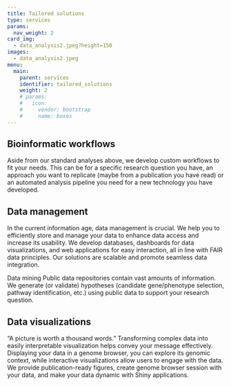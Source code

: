 ```yaml
---
title: Tailored solutions
type: services
params:
  nav_weight: 2
card_img:
  - data_analysis2.jpeg?height=150
images:
  - data_analysis2.jpeg
menu:
  main:
    parent: services
    identifier: tailored_solutions
    weight: 2
    # params:
    #   icon:
    #     vendor: bootstrap
    #     name: boxes
---
```


## Bioinformatic workflows

Aside from our standard analyses above, we develop custom workflows to fit your needs. This can be for a specific research question you have, an approach you want to replicate (maybe from a publication you have read) or an automated analysis pipeline you need for a new technology you have developed.

## Data management

In the current information age, data management is crucial. We help you to efficiently store and manage your data to enhance data access and increase its usability. We develop databases, dashboards for data visualizations, and web applications for easy interaction, all in line with FAIR data principles. Our solutions are scalable and promote seamless data integration.

Data mining Public data repositories contain vast amounts of information. We generate (or validate) hypotheses (candidate gene/phenotype selection, pathway identification, etc.) using public data to support your research question.

## Data visualizations

“A picture is worth a thousand words.” Transforming complex data into easily interpretable visualization helps convey your message effectively. Displaying your data in a genome browser, you can explore its genomic context, while interactive visualizations allow users to engage with the data. We provide publication-ready figures, create genome browser session with your data, and make your data dynamic with Shiny applications.